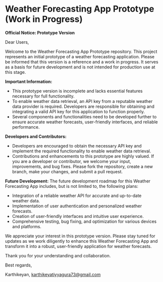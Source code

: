 # Weather Forecasting App Prototype (Work in Progress)

**Official Notice: Prototype Version**

Dear Users,

Welcome to the Weather Forecasting App Prototype repository. This project represents an initial prototype of a weather forecasting application. Please be informed that this version is a reference and a work in progress. It serves as a basis for future development and is not intended for production use at this stage.

**Important Information:**
- This prototype version is incomplete and lacks essential features necessary for full functionality.
- To enable weather data retrieval, an API key from a reputable weather data provider is required. Developers are responsible for obtaining and integrating a valid API key for this application to function properly.
- Several components and functionalities need to be developed further to ensure accurate weather forecasts, user-friendly interfaces, and reliable performance.

**Developers and Contributors:**
- Developers are encouraged to obtain the necessary API key and implement the required functionality to enable weather data retrieval.
- Contributions and enhancements to this prototype are highly valued. If you are a developer or contributor, we welcome your input, improvements, and bug fixes. Please fork the repository, create a new branch, make your changes, and submit a pull request.

**Future Development:**
The future development roadmap for this Weather Forecasting App includes, but is not limited to, the following plans:
- Integration of a reliable weather API for accurate and up-to-date weather data.
- Implementation of user authentication and personalized weather forecasts.
- Creation of user-friendly interfaces and intuitive user experience.
- Comprehensive testing, bug fixing, and optimization for various devices and platforms.

We appreciate your interest in this prototype version. Please stay tuned for updates as we work diligently to enhance this Weather Forecasting App and transform it into a robust, user-friendly application for weather forecasts.

Thank you for your understanding and collaboration.

Best regards,

Karthikeyan,
karthikeyatiyyagura73@gmail.com
